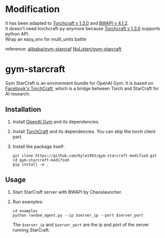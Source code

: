 # Modification
It has been adapted to [Torchcraft v 1.3.0](https://github.com/TorchCraft/TorchCraft/releases) and [BWAPI v 4.1.2](https://github.com/bwapi/bwapi/releases).   
It doesn't need torchcraft-py anymore because [Torchcraft v 1.3.0](https://github.com/TorchCraft/TorchCraft/releases) supports python API.   
Wrap an easy_env for multi_units battle

reference:
[alibaba/gym-starcraf](https://github.com/alibaba/gym-starcraft)
[NoListen/gym-starcraft](https://github.com/NoListen/gym-starcraft)

# gym-starcraft
Gym StarCraft is an environment bundle for OpenAI Gym. It is based on [Facebook's TorchCraft](https://github.com/TorchCraft/TorchCraft), which is a bridge between Torch and StarCraft for AI research.

## Installation

1. Install [OpenAI Gym](https://github.com/openai/gym) and its dependencies.

2. Install [TorchCraft](https://github.com/TorchCraft/TorchCraft) and its dependencies. You can skip the torch client part. 

3. Install the package itself:
    ```
    git clone https://github.com/Kyle1993/gym-starcraft-modified.git
    cd gym-starcraft-modified
    pip install -e .
    ```

## Usage
1. Start StarCraft server with BWAPI by Chaoslauncher.

2. Run examples:

    ```
    cd examples
    python random_agent.py --ip $server_ip --port $server_port 
    ```
    
    The `$server_ip` and `$server_port` are the ip and port of the server running StarCraft.   
    
